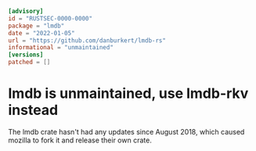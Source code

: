 ```toml
[advisory]
id = "RUSTSEC-0000-0000"
package = "lmdb"
date = "2022-01-05"
url = "https://github.com/danburkert/lmdb-rs"
informational = "unmaintained"
[versions]
patched = []
```

# lmdb is unmaintained, use lmdb-rkv instead

The lmdb crate hasn't had any updates since August 2018, which caused mozilla to fork it and release their own crate.
